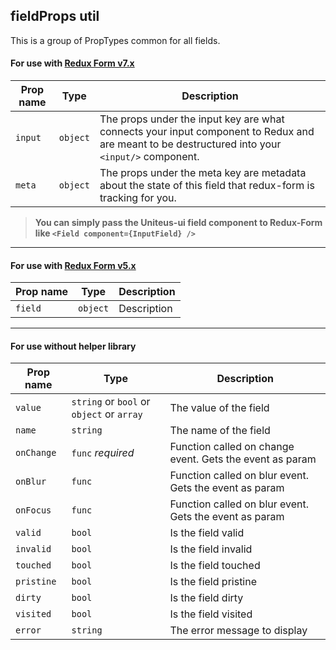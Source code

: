 ## fieldProps util

This is a group of PropTypes common for all fields.

#### For use with [Redux Form v7.x](https://redux-form.com/7.0.4)

| Prop name | Type      | Description            |
|-----------|-----------|------------------------|
| `input`   | `object`  | The props under the input key are what connects your input component to Redux and are meant to be destructured into your `<input/>` component.            |
| `meta`    | `object`  | The props under the meta key are metadata about the state of this field that redux-form is tracking for you.            |

> **You can simply pass the Uniteus-ui field component to Redux-Form like `<Field component={InputField} />`**

---

#### For use with [Redux Form v5.x](https://redux-form.com/5.3.6)

| Prop name | Type      | Description            |
|-----------|-----------|------------------------|
| `field`   | `object`  | Description            |

---

#### For use without helper library

| Prop name | Type      | Description            |
|-----------|-----------|------------------------|
| `value`   | `string` or `bool` or `object` or `array`  | The value of the field |
| `name`    | `string`  | The name of the field  |
| `onChange`| `func` *required*   | Function called on change event. Gets the event as param  |
| `onBlur`  | `func`    | Function called on blur event. Gets the event as param  |
| `onFocus` | `func`    | Function called on blur event. Gets the event as param  |
| `valid`   | `bool`    | Is the field valid    |
| `invalid` | `bool`    | Is the field invalid  |
| `touched` | `bool`    | Is the field touched  |
| `pristine`| `bool`    | Is the field pristine |
| `dirty`   | `bool`    | Is the field dirty    |
| `visited` | `bool`    | Is the field visited  |
| `error`   | `string`  | The error message to display  |
